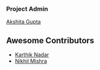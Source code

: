 ### Project Admin
[Akshita Gupta](https://github.com/akshitagupta15june)

## Awesome Contributors

- [Karthik Nadar](https://github.com/karthiknadar1204)
- [Nikhil Mishra](https://github.com/mnik7044)
